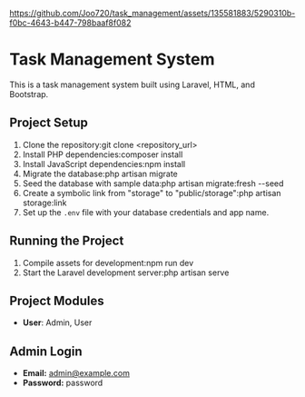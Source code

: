 

https://github.com/Joo720/task_management/assets/135581883/5290310b-f0bc-4643-b447-798baaf8f082

# Task Management System

This is a task management system built using Laravel, HTML, and Bootstrap.

## Project Setup

1. Clone the repository:git clone <repository_url>
2. Install PHP dependencies:composer install
3. Install JavaScript dependencies:npm install
4. Migrate the database:php artisan migrate
5. Seed the database with sample data:php artisan migrate:fresh --seed
6. Create a symbolic link from "storage" to "public/storage":php artisan storage:link
7. Set up the `.env` file with your database credentials and app name.

## Running the Project

1. Compile assets for development:npm run dev
2. Start the Laravel development server:php artisan serve

## Project Modules

- **User**: Admin, User

## Admin Login

- **Email:** admin@example.com
- **Password:** password


